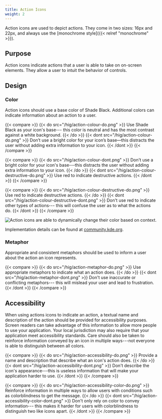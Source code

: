 ```yaml
---
title: Action Icons
weight: 2
---
```


Action icons are used to depict actions. They come in two sizes: 16px
and 22px, and always use the [monochrome style]({{< relref "monochrome" >}}).

Purpose
-------

Action icons indicate actions that a user is able to take on on-screen
elements. They allow a user to intuit the behavior of controls.

Design
------

### Color

Action icons should use a base color of Shade Black. Additional colors
can indicate information about an action to a user.

{{< compare >}}
{{< do src="/hig/action-colour-do.png" >}}
Use Shade Black as your icon's base--- this color is neutral and has the
most contrast against a white background.
{{< /do >}}
{{< dont src="/hig/action-colour-do.png" >}}
Don’t use a bright color for your icon’s base—this distracts the user
without adding extra information to your icon.
{{< /dont >}}
{{< /compare >}}

{{< compare >}}
{{< do src="/hig/action-colour-dont.png" >}}
Don't use a bright color for your icon's base---this distracts the user
without adding extra information to your icon.
{{< /do >}}
{{< dont src="/hig/action-colour-destructive-do.png" >}}
Use red to indicate destructive actions.
{{< /dont >}}
{{< /compare >}}

{{< compare >}}
{{< do src="/hig/action-colour-destructive-do.png" >}}
Use red to indicate destructive actions.
{{< /do >}}
{{< dont src="/hig/action-colour-destructive-dont.png" >}}
Don't use red to indicate other types of actions--- this will confuse the
user as to what the actions do.
{{< /dont >}}
{{< /compare >}}

![Action icons are able to dynamically change their color based on context.](/hig/action-colour-adaptable.png)

Implementation details can be found at [community.kde.org](https://community.kde.org/Guidelines_and_HOWTOs/Icon_Workflow_Tips#Embedding_stylesheets_in_SVGs).

### Metaphor

Appropriate and consistent metaphors should be used to inform a user
about the action an icon represents.

{{< compare >}}
{{< do src="/hig/action-metaphor-do.png" >}}
Use appropriate metaphors to indicate what an action does.
{{< /do >}}
{{< dont src="/hig/action-metaphor-dont.png" >}}
Don't use inaccurate or conflicting metaphors--- this will mislead your
user and lead to frustration.
{{< /dont >}}
{{< /compare >}}

Accessibility
-------------

When using actions icons to indicate an action, a textual name and
description of the action should be provided for accessibility purposes.
Screen readers can take advantage of this information to allow more
people to use your application. Your local jurisdiction may also require
that your application meet accessibility standards. Care should also be
taken to reinforce information conveyed by an icon in multiple
ways---not everyone is able to distinguish between all colors.

{{< compare >}}
{{< do src="/hig/action-accessibility-do.png" >}}
Provide a name and description that describe what an icon's action
does.
{{< /do >}}
{{< dont src="/hig/action-accessibility-dont.png" >}}
Don't describe the icon's appearance---this is useless information that
will make your application harder to use.
{{< /dont >}}
{{< /compare >}}

{{< compare >}}
{{< do src="/hig/action-accessibility-color-do.png" >}}
Reinforce information in multiple ways to allow users with conditions
such as colorblindness to get the message.
{{< /do >}}
{{< dont src="/hig/action-accessibility-color-dont.png" >}}
Don't only rely on color to convey information--- this makes it harder
for users with colorblindness to distinguish two like icons apart.
{{< /dont >}}
{{< /compare >}}
